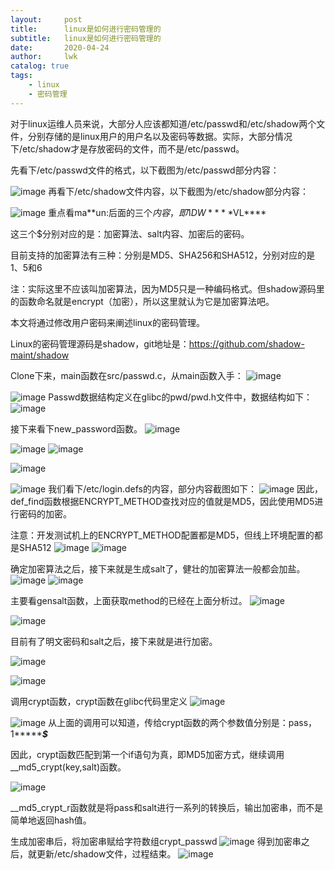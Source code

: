 ```yaml
---
layout:     post
title:      linux是如何进行密码管理的
subtitle:   linux是如何进行密码管理的
date:       2020-04-24
author:     lwk
catalog: true
tags:
    - linux
    - 密码管理
---
```


对于linux运维人员来说，大部分人应该都知道/etc/passwd和/etc/shadow两个文件，分别存储的是linux用户的用户名以及密码等数据。实际，大部分情况下/etc/shadow才是存放密码的文件，而不是/etc/passwd。

先看下/etc/passwd文件的格式，以下截图为/etc/passwd部分内容：

![image](https://user-images.githubusercontent.com/36918717/177022751-9158ee09-f588-48a1-a2d5-5519832503dc.png)
再看下/etc/shadow文件内容，以下截图为/etc/shadow部分内容：

![image](https://user-images.githubusercontent.com/36918717/177022755-cdb0edbb-2f4a-4e1a-b77d-a82f2d22cd3e.png)
重点看ma**un:后面的三个$内容，即$1$DW****$VL****

这三个$分别对应的是：加密算法、salt内容、加密后的密码。

目前支持的加密算法有三种：分别是MD5、SHA256和SHA512，分别对应的是1、5和6

注：实际这里不应该叫加密算法，因为MD5只是一种编码格式。但shadow源码里的函数命名就是encrypt（加密），所以这里就认为它是加密算法吧。

本文将通过修改用户密码来阐述linux的密码管理。

Linux的密码管理源码是shadow，git地址是：https://github.com/shadow-maint/shadow

Clone下来，main函数在src/passwd.c，从main函数入手：
![image](https://user-images.githubusercontent.com/36918717/177022759-a17444a4-419d-4700-997e-4e2fa8e183d1.png)

![image](https://user-images.githubusercontent.com/36918717/177022760-e2577f20-4273-4c88-afc9-76a89ea19ce3.png)
Passwd数据结构定义在glibc的pwd/pwd.h文件中，数据结构如下：
![image](https://user-images.githubusercontent.com/36918717/177022767-09812ba2-cc92-44a8-9fb7-24d339b43c25.png)

接下来看下new_password函数。
![image](https://user-images.githubusercontent.com/36918717/177022772-78879e0f-d5af-4986-8536-54fc5f4a47aa.png)

![image](https://user-images.githubusercontent.com/36918717/177022778-07285838-0874-45af-a4a9-3cc79748f6e0.png)
![image](https://user-images.githubusercontent.com/36918717/177022779-2efc3495-3200-4fbd-8a4c-f376bfeaa983.png)

![image](https://user-images.githubusercontent.com/36918717/177022782-1812500b-1822-4c5d-8f71-0d430ac9a521.png)

![image](https://user-images.githubusercontent.com/36918717/177022785-7c7d90eb-425e-4401-bdc6-f15c31fe6c08.png)
我们看下/etc/login.defs的内容，部分内容截图如下：
![image](https://user-images.githubusercontent.com/36918717/177022787-5de70248-a4ea-45b4-9452-8efec6a18cef.png)
因此，def_find函数根据ENCRYPT_METHOD查找对应的值就是MD5，因此使用MD5进行密码的加密。

注意：开发测试机上的ENCRYPT_METHOD配置都是MD5，但线上环境配置的都是SHA512
![image](https://user-images.githubusercontent.com/36918717/177022791-0212250a-cc0b-4d67-aba3-61e27ad838bd.png)
![image](https://user-images.githubusercontent.com/36918717/177022793-4cdcbd09-aec2-4d4c-b553-f34603c0b27b.png)

确定加密算法之后，接下来就是生成salt了，健壮的加密算法一般都会加盐。
![image](https://user-images.githubusercontent.com/36918717/177022796-c8811c83-05c1-428b-9efc-229e7d7cd270.png)
![image](https://user-images.githubusercontent.com/36918717/177022798-1ec1dd97-627f-4ce6-863b-cf1e5b6eca45.png)

主要看gensalt函数，上面获取method的已经在上面分析过。
![image](https://user-images.githubusercontent.com/36918717/177022803-262a7aa1-f609-49f1-b62d-7be771214bca.png)

![image](https://user-images.githubusercontent.com/36918717/177022806-112f3b77-0161-4f3f-9504-b7a44c0f95b5.png)

目前有了明文密码和salt之后，接下来就是进行加密。

![image](https://user-images.githubusercontent.com/36918717/177022810-37f4d7f8-010b-4c60-aa82-4082482eb100.png)

![image](https://user-images.githubusercontent.com/36918717/177022812-b0891257-b824-42ad-8a79-49cceb019271.png)


调用crypt函数，crypt函数在glibc代码里定义
![image](https://user-images.githubusercontent.com/36918717/177022815-3d82f59c-daef-4c62-bcc6-5ac3af226e0e.png)

![image](https://user-images.githubusercontent.com/36918717/177022817-df3dd6c2-af46-4cba-b18b-6d2c3d7425ed.png)
从上面的调用可以知道，传给crypt函数的两个参数值分别是：pass，$1$********$***

因此，crypt函数匹配到第一个if语句为真，即MD5加密方式，继续调用__md5_crypt(key,salt)函数。

![image](https://user-images.githubusercontent.com/36918717/177022824-7bc4ea17-26bb-4ee5-8f40-05dc701918ae.png)

__md5_crypt_r函数就是将pass和salt进行一系列的转换后，输出加密串，而不是简单地返回hash值。

生成加密串后，将加密串赋给字符数组crypt_passwd
![image](https://user-images.githubusercontent.com/36918717/177022829-134ebc67-d702-4b13-826c-b3cea1211779.png)
得到加密串之后，就更新/etc/shadow文件，过程结束。
![image](https://user-images.githubusercontent.com/36918717/177022831-b1309744-aa5e-4f42-b569-fe220248d2a2.png)


